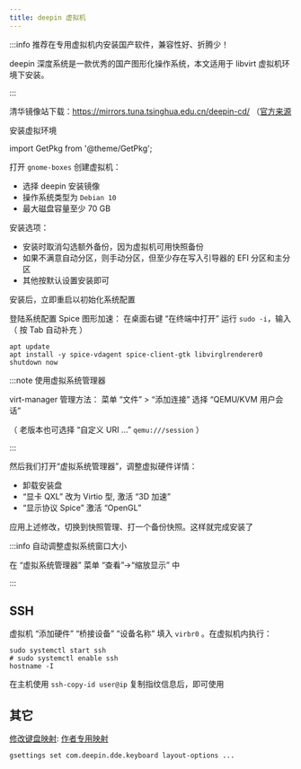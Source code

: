 ```yaml
---
title: deepin 虚拟机
---
```


:::info 推荐在专用虚拟机内安装国产软件，兼容性好、折腾少！

deepin 深度系统是一款优秀的国产图形化操作系统，本文适用于 libvirt 虚拟机环境下安装。

:::

清华镜像站下载：https://mirrors.tuna.tsinghua.edu.cn/deepin-cd/
（[官方来源](https://www.deepin.org/zh/download/)

安装虚拟环境

import GetPkg from '@theme/GetPkg';

<GetPkg
    apt="gnome-boxes virt-manager"
    dnf="gnome-boxes @virtualization"
/>

打开 `gnome-boxes` 创建虚拟机：

- 选择 deepin 安装镜像
- 操作系统类型为 `Debian 10`
- 最大磁盘容量至少 70 GB

安装选项：

- 安装时取消勾选额外备份，因为虚拟机可用快照备份
- 如果不满意自动分区，则手动分区，但至少存在写入引导器的 EFI 分区和主分区
- 其他按默认设置安装即可

安装后，立即重启以初始化系统配置

登陆系统配置 Spice 图形加速：
在桌面右键 “在终端中打开” 运行 `sudo -i`，输入（ 按 Tab 自动补充 ）

```shell
apt update
apt install -y spice-vdagent spice-client-gtk libvirglrenderer0
shutdown now
```

:::note 使用虚拟系统管理器

virt-manager 管理方法：
菜单 “文件” > “添加连接” 选择 “QEMU/KVM 用户会话”

（ 老版本也可选择 “自定义 URI ...” `qemu:///session` ）

:::

然后我们打开“虚拟系统管理器”，调整虚拟硬件详情：

- 卸载安装盘
- “显卡 QXL” 改为 Virtio 型, 激活 “3D 加速”
- “显示协议 Spice” 激活 “OpenGL”

应用上述修改，切换到快照管理、打一个备份快照。这样就完成安装了

:::info 自动调整虚拟系统窗口大小

在 “虚拟系统管理器” 菜单 “查看”->“缩放显示” 中

:::

## SSH

虚拟机 “添加硬件” “桥接设备” “设备名称” 填入 `virbr0` 。在虚拟机内执行：

    sudo systemctl start ssh
    # sudo systemctl enable ssh
    hostname -I

在主机使用 `ssh-copy-id user@ip` 复制指纹信息后，即可使用

## 其它

[修改键盘映射](https://wiki.deepin.org/zh/%E4%BF%AE%E6%94%B9%E9%94%AE%E7%9B%98%E6%98%A0%E5%B0%84):
[作者专用映射](/docs/dev/keymap)

    gsettings set com.deepin.dde.keyboard layout-options ...
